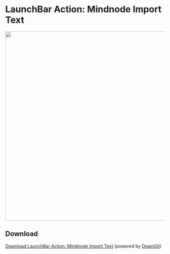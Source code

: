 # LaunchBar Action: Mindnode Import Text

<img src="mindnodeImport.gif" width="600"/>

## Download
[Download LaunchBar Action: Mindnode Import Text](https://minhaskamal.github.io/DownGit/#/home?url=https://github.com/Ptujec/LaunchBar/tree/master/Mindnode-Import-Text) (powered by [DownGit](https://github.com/MinhasKamal/DownGit))   
